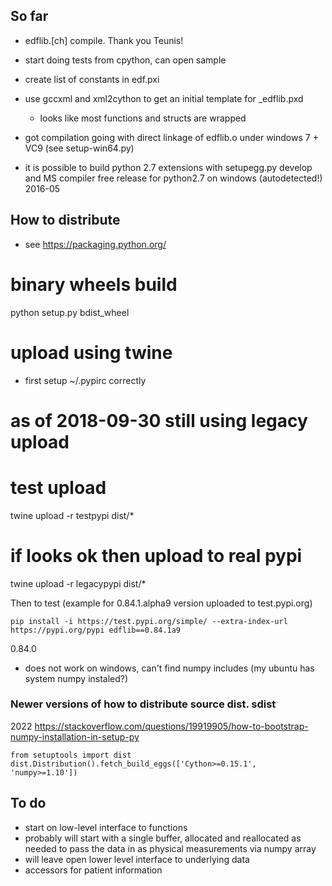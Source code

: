 So far
------
- edflib.[ch] compile. Thank you Teunis!
- start doing tests from cpython, can open sample 
- create list of constants in edf.pxi
- use gccxml and xml2cython to get an initial template for _edflib.pxd
  * looks like most functions and structs are wrapped
- got compilation going with direct linkage of edflib.o under windows 7 + VC9
  (see setup-win64.py)


- it is possible to build python 2.7 extensions with setupegg.py develop and MS compiler free release for python2.7  on windows (autodetected!) 2016-05

How to distribute
-----------------
- see https://packaging.python.org/
# binary wheels build
python setup.py bdist_wheel

# upload using twine
- first setup ~/.pypirc correctly

# as of 2018-09-30 still using legacy upload

# test upload
twine upload -r testpypi dist/*

# if looks ok then upload to real pypi
twine upload -r legacypypi dist/*

Then to test (example for 0.84.1.alpha9 version uploaded to test.pypi.org)
```
pip install -i https://test.pypi.org/simple/ --extra-index-url https://pypi.org/pypi edflib==0.84.1a9
```
0.84.0
- does not work on windows, can't find numpy includes (my ubuntu has system numpy instaled?)


### Newer versions of how to distribute source dist. sdist

2022
https://stackoverflow.com/questions/19919905/how-to-bootstrap-numpy-installation-in-setup-py

```
from setuptools import dist
dist.Distribution().fetch_build_eggs(['Cython>=0.15.1', 'numpy>=1.10'])
```

To do
-----
- start on low-level interface to functions
- probably will start with a single buffer, allocated and reallocated as needed to pass the data in as physical measurements via numpy array
- will leave open lower level interface to underlying data
- accessors for patient information
